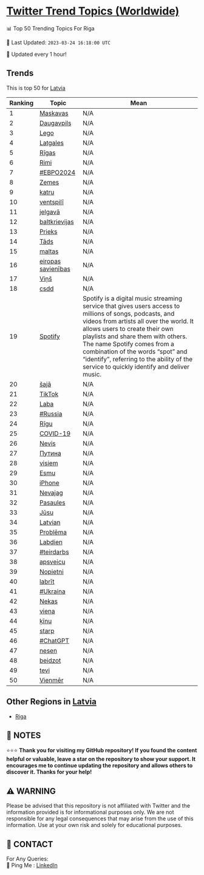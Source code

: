 [Twitter Trend Topics (Worldwide)](https://github.com/ErcinDedeoglu/Twitter-Trend-Topics)
==========


📊 Top 50 Trending Topics For Riga

📆 Last Updated: `2023-03-24 16:18:00 UTC`

🔧 Updated every 1 hour!


## Trends

This is top 50 for [Latvia](</Latvia>)

| Ranking | Topic | Mean |
| ------- | ------------ | ------------ |
| 1 | [Maskavas](http://twitter.com/search?q=Maskavas) | N/A |
| 2 | [Daugavpils](http://twitter.com/search?q=Daugavpils) | N/A |
| 3 | [Lego](http://twitter.com/search?q=Lego) | N/A |
| 4 | [Latgales](http://twitter.com/search?q=Latgales) | N/A |
| 5 | [Rīgas](http://twitter.com/search?q=R%c4%abgas) | N/A |
| 6 | [Rimi](http://twitter.com/search?q=Rimi) | N/A |
| 7 | [#ЕВРО2024](http://twitter.com/search?q=%23%d0%95%d0%92%d0%a0%d0%9e2024) | N/A |
| 8 | [Zemes](http://twitter.com/search?q=Zemes) | N/A |
| 9 | [katru](http://twitter.com/search?q=katru) | N/A |
| 10 | [ventspilī](http://twitter.com/search?q=ventspil%c4%ab) | N/A |
| 11 | [jelgavā](http://twitter.com/search?q=jelgav%c4%81) | N/A |
| 12 | [baltkrievijas](http://twitter.com/search?q=baltkrievijas) | N/A |
| 13 | [Prieks](http://twitter.com/search?q=Prieks) | N/A |
| 14 | [Tāds](http://twitter.com/search?q=T%c4%81ds) | N/A |
| 15 | [maltas](http://twitter.com/search?q=maltas) | N/A |
| 16 | [eiropas savienības](http://twitter.com/search?q=eiropas+savien%c4%abbas) | N/A |
| 17 | [Viņš](http://twitter.com/search?q=Vi%c5%86%c5%a1) | N/A |
| 18 | [csdd](http://twitter.com/search?q=csdd) | N/A |
| 19 | [Spotify](http://twitter.com/search?q=Spotify) | Spotify is a digital music streaming service that gives users access to millions of songs, podcasts, and videos from artists all over the world. It allows users to create their own playlists and share them with others. The name Spotify comes from a combination of the words “spot” and “identify”, referring to the ability of the service to quickly identify and deliver music. |
| 20 | [šajā](http://twitter.com/search?q=%c5%a1aj%c4%81) | N/A |
| 21 | [TikTok](http://twitter.com/search?q=TikTok) | N/A |
| 22 | [Laba](http://twitter.com/search?q=Laba) | N/A |
| 23 | [#Russia](http://twitter.com/search?q=%23Russia) | N/A |
| 24 | [Rīgu](http://twitter.com/search?q=R%c4%abgu) | N/A |
| 25 | [COVID-19](http://twitter.com/search?q=COVID-19) | N/A |
| 26 | [Nevis](http://twitter.com/search?q=Nevis) | N/A |
| 27 | [Путина](http://twitter.com/search?q=%d0%9f%d1%83%d1%82%d0%b8%d0%bd%d0%b0) | N/A |
| 28 | [visiem](http://twitter.com/search?q=visiem) | N/A |
| 29 | [Esmu](http://twitter.com/search?q=Esmu) | N/A |
| 30 | [iPhone](http://twitter.com/search?q=iPhone) | N/A |
| 31 | [Nevajag](http://twitter.com/search?q=Nevajag) | N/A |
| 32 | [Pasaules](http://twitter.com/search?q=Pasaules) | N/A |
| 33 | [Jūsu](http://twitter.com/search?q=J%c5%absu) | N/A |
| 34 | [Latvian](http://twitter.com/search?q=Latvian) | N/A |
| 35 | [Problēma](http://twitter.com/search?q=Probl%c4%93ma) | N/A |
| 36 | [Labdien](http://twitter.com/search?q=Labdien) | N/A |
| 37 | [#teirdarbs](http://twitter.com/search?q=%23teirdarbs) | N/A |
| 38 | [apsveicu](http://twitter.com/search?q=apsveicu) | N/A |
| 39 | [Nopietni](http://twitter.com/search?q=Nopietni) | N/A |
| 40 | [labrīt](http://twitter.com/search?q=labr%c4%abt) | N/A |
| 41 | [#Ukraina](http://twitter.com/search?q=%23Ukraina) | N/A |
| 42 | [Nekas](http://twitter.com/search?q=Nekas) | N/A |
| 43 | [viena](http://twitter.com/search?q=viena) | N/A |
| 44 | [ķīnu](http://twitter.com/search?q=%c4%b7%c4%abnu) | N/A |
| 45 | [starp](http://twitter.com/search?q=starp) | N/A |
| 46 | [#ChatGPT](http://twitter.com/search?q=%23ChatGPT) | N/A |
| 47 | [nesen](http://twitter.com/search?q=nesen) | N/A |
| 48 | [beidzot](http://twitter.com/search?q=beidzot) | N/A |
| 49 | [tevi](http://twitter.com/search?q=tevi) | N/A |
| 50 | [Vienmēr](http://twitter.com/search?q=Vienm%c4%93r) | N/A |



## Other Regions in [Latvia](</Latvia>)

* [Riga](</Latvia/Riga.md>)



## 📝 NOTES

⭐⭐⭐ **Thank you for visiting my GitHub repository! If you found the content helpful or valuable, leave a star on the repository to show your support. It encourages me to continue updating the repository and allows others to discover it. Thanks for your help!**


## ⚠️ WARNING

Please be advised that this repository is not affiliated with Twitter and the information provided is for informational purposes only. We are not responsible for any legal consequences that may arise from the use of this information. Use at your own risk and solely for educational purposes.


## 📨 CONTACT

 For Any Queries:  
            🏓 Ping Me : [LinkedIn](https://www.linkedin.com/in/ercindedeoglu/)
